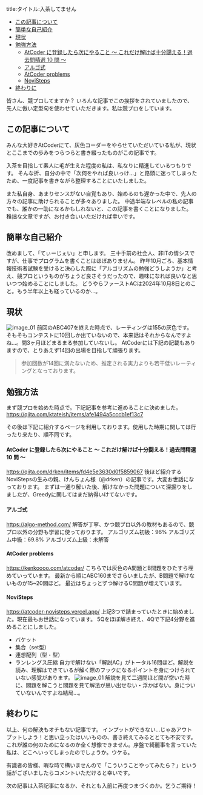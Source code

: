 title:タイトル:入茶してません

- [この記事について](#この記事について)
- [簡単な自己紹介](#簡単な自己紹介)
- [現状](#現状)
- [勉強方法](#勉強方法)
    - [AtCoder に登録したら次にやること ～ これだけ解けば十分闘える！過去問精選 10 問 ～](#atcoder-に登録したら次にやること--これだけ解けば十分闘える過去問精選-10-問-)
    - [アルゴ式](#アルゴ式)
    - [AtCoder problems](#atcoder-problems)
    - [NoviSteps](#novisteps)
- [終わりに](#終わりに)


皆さん、競プロしてますか？
いろんな記事でこの挨拶をされていましたので、先人に倣い定型句を使わせていただきます。私は競プロをしています。

## この記事について
みんな大好きAtCoderにて、灰色コーダーをやらせていただいている私が、現状とここまでの歩みをつらつらと書き綴ったものがこの記事です。

入茶を目指して素人に毛が生えた程度の私は、私なりに精進しているつもりです。
そんな折、自分の中で「次何をやれば良いっけ…」と路頭に迷ってしまったため、一度記事を書きながら整理することにいたしました。

また私自身、あまりセンスがない自覚もあり、始めるのも遅かった中で、先人の方々の記事に助けられることが多々ありました。
中途半端なレベルの私の記事でも、誰かの一助になるかもしれないと、この記事を書くことになりました。
稚拙な文章ですが、お付き合いいただければ幸いです。

## 簡単な自己紹介
改めまして、「てぃーじぇい」と申します。
三十手前の社会人、非ITの情シスですが、仕事でプログラムを書くことはほぼありません。
昨年10月ごろ、基本情報技術者試験を受けると決心した際に「アルゴリズムの勉強どうしようか」と考え、競プロというものがちょうど良さそうだったので、趣味になれば良いなと思いつつ始めることにしました。
どうやらファーストACは2024年10月8日とのこと。もう半年以上も経っているのか…。
  
## 現状
![image_01](file:///Users/ryosuketajima/Library/Mobile%20Documents//iCloud~md~obsidian/Documents/tj_trunk_ic/Article/image/Qiita_draft_20250527_01.png)
前回のABC407を終えた時点で、レーティングは155の灰色です。そもそもコンテストに10回しか出ていないので、本来話はそれからなんですよね…。間3ヶ月ほどまるまる参加していないし。
AtCoderには下記の記載もありますので、とりあえず14回の出場を目指して頑張ります。

> 参加回数が14回に満たないため、推定される実力よりも若干低いレーティングとなっております。

## 勉強方法
まず競プロを始めた時点で。下記記事を参考に進めることに決めました。
https://qiita.com/ktateish/items/afe1494a5cccb1ef13c7

その後は下記に紹介するページを利用しております。使用した時期に関しては行ったり来たり、順不同です。

#### AtCoder に登録したら次にやること ～ これだけ解けば十分闘える！過去問精選 10 問 ～
https://qiita.com/drken/items/fd4e5e3630d0f5859067
後ほど紹介するNoviStepsの生みの親、けんちょん様（@drken）の記事です。大変お世話になっております。
まずは一通り解いた後、解けなかった問題について深掘りをしましたが、Greedyに関してはまだ納得いけてないです。

#### アルゴ式
https://algo-method.com/
解答が丁寧、かつ競プロ以外の教材もあるので、競プロ以外の分野も学習に使っております。
アルゴリズム初級：96%
アルゴリズム中級：69.8%
アルゴリズム上級：未解答

#### AtCoder problems
https://kenkoooo.com/atcoder/
こちらでは灰色のA問題とB問題をひたすら埋めていっています。
最新から順にABC160までさらいましたが、B問題で解けないものが15~20問ほど。
最近はちょっとずつ解けるC問題が増えています。

#### NoviSteps
https://atcoder-novisteps.vercel.app/
上記3つで詰まっていたときに始めました。現在最もお世話になっています。
5Qをほぼ解き終え、4Qで下記4分野を進めることにしました。
- バケット
- 集合（set型）
- 連想配列（型・型）
- ランレングス圧縮
自力で解けない「解説AC」がトータル16問ほど。解説を読み、理解はできているが解く際のフックになるポイントを身につけられていない感覚があります。
![image_01](file:///Users/ryosuketajima/Library/Mobile%20Documents//iCloud~md~obsidian/Documents/tj_trunk_ic/Article/image/Qiita_draft_20250527_02.png)
解説を見て二週間ほど間が空いた時に、問題を解こうと問題を見て解法が思い出せない・浮かばない。身についていないんですよね結局…。

## 終わりに
以上、何の解決もオチもない記事です。
インプットができない…じゃあアウトプットしよう！と思い立ったはいいものの、書き終えてみるととても不安です。これが誰の何のためになるのか全く想像できません。序盤で綺麗事を言っていた私は、どこへいってしまったのでしょうか。ウケる。

有識者の皆様、暇な時で構いませんので「こういうことやってみたら？」という話がございましたらコメントいただけると幸いです。

次の記事は入茶記事になるか、それとも入前に再度つまづくのか。乞うご期待！